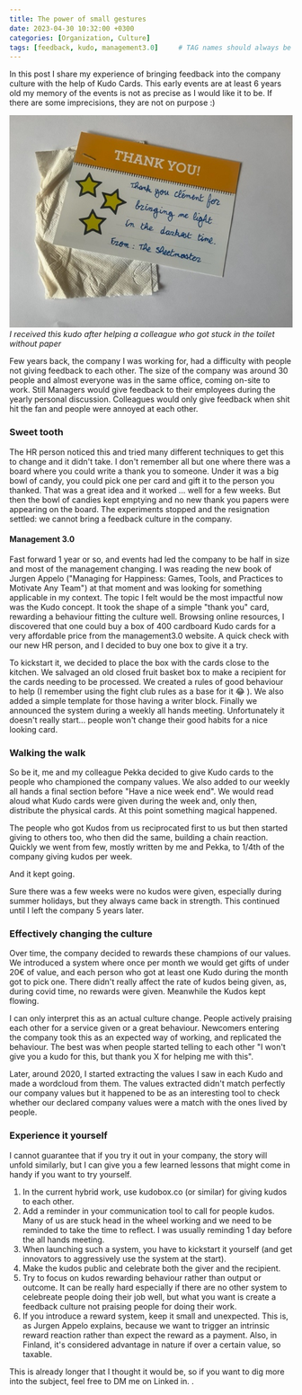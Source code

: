 ```yaml
---
title: The power of small gestures
date: 2023-04-30 10:32:00 +0300
categories: [Organization, Culture]
tags: [feedback, kudo, management3.0]     # TAG names should always be lowercase
---
```

In this post I share my experience of bringing feedback into the company culture with the help of Kudo Cards.
This early events are at least 6 years old my memory of the events is not as precise as I would like it to be. If there are some imprecisions, they are not on purpose :)

![Toilet paper sheet](/assets/img/sheet.png)
*I received this kudo after helping a colleague who got stuck in the toilet without paper*

Few years back,  the company I was working for, had a difficulty with people not giving feedback to each other.
The size of the company was around 30 people and almost everyone was in the same office, coming on-site to work.
Still Managers would give feedback to their employees during the yearly personal discussion. Colleagues would only give feedback when shit hit the fan and people were annoyed at each other.

### Sweet tooth
The HR person noticed this and tried many different techniques to get this to change and it didn't take. I don't remember all but one where there was a board where you could write a thank you to someone. Under it was a big bowl of candy, you could pick one per card and gift it to the person you thanked.
That was a great idea and it worked ... well for a few weeks. But then the bowl of candies kept emptying and no new thank you papers were appearing on the board.
The experiments stopped and the resignation settled: we cannot bring a feedback culture in the company.

#### Management 3.0
Fast forward 1 year or so, and events had led the company to be half in size and most of the management changing. 
I was reading the new book of Jurgen Appelo ("Managing for Happiness: Games, Tools, and Practices to Motivate Any Team") at that moment and was looking for something applicable in my context.
The topic I felt would be the most impactful now was the Kudo concept. It took the shape of a simple "thank you" card, rewarding a behaviour fitting the culture well.
Browsing online resources, I discovered that one could buy a box of 400 cardboard Kudo cards for a very affordable price from the management3.0 website.
A quick check with our new HR person, and I decided to buy one box to give it a try.

To kickstart it, we decided to place the box with the cards close to the kitchen.
We salvaged an old closed fruit basket box to make a recipient for the cards needing to be processed.
We created a rules of good behaviour to help (I remember using the fight club rules as a base for it :joy: ). We also added a simple template for those having a writer block.
Finally we announced the system during a weekly all hands meeting.
Unfortunately it doesn't really start... people won't change their good habits for a nice looking card.

### Walking the walk
So be it, me and my colleague Pekka decided to give Kudo cards to the people who championed the company values.
We also added to our weekly all hands a final section before "Have a nice week end".
We would read aloud what Kudo cards were given during the week and, only then, distribute the physical cards.
At this point something magical happened.

The people who got Kudos from us reciprocated first to us but then started giving to others too, who then did the same, building a chain reaction.
Quickly we went from few, mostly written by me and Pekka, to 1/4th of the company giving kudos per week.

And it kept going. 

Sure there was a few weeks were no kudos were given, especially during summer holidays, but they always came back in strength.
This continued until I left the company 5 years later.


### Effectively changing the culture
Over time, the company decided to rewards these champions of our values. We introduced a system where once per month we would get gifts of under 20€ of value, and each person who got at least one Kudo during the month got to pick one.
There didn't really affect the rate of kudos being given, as, during covid time, no rewards were given. Meanwhile the Kudos kept flowing.

I can only interpret this as an actual culture change. People actively praising each other for a service given or a great behaviour.
Newcomers entering the company took this as an expected way of working, and replicated the behaviour.
The best was when people started telling to each other "I won't give you a kudo for this, but thank you X for helping me with this".

Later, around 2020, I started extracting the values I saw in each Kudo and made a wordcloud from them. 
The values extracted didn't match perfectly our company values but it happened to be as an interesting tool to check whether our declared company values were a match with the ones lived by people.

### Experience it yourself
I cannot guarantee that if you try it out in your company, the story will unfold similarly, but I can give you a few learned lessons that might come in handy if you want to try yourself.
1. In the current hybrid work, use kudobox.co (or similar) for giving kudos to each other.
2. Add a reminder in your communication tool to call for people kudos. Many of us are stuck head in the wheel working and we need to be reminded to take the time to reflect. I was usually reminding 1 day before the all hands meeting.
3. When launching such a system, you have to kickstart it yourself (and get innovators to aggressively use the system at the start).
4. Make the kudos public and celebrate both the giver and the recipient.
5. Try to focus on kudos rewarding behaviour rather than output or outcome. It can be really hard especially if there are no other system to celebreate people doing their job well, but what you want is create a feedback culture not praising people for doing their work.
6. If you introduce a reward system, keep it small and unexpected.  This is, as Jurgen Appelo explains, because we want to trigger an intrinsic reward reaction rather than expect the reward as a payment. Also, in Finland, it's considered advantage in nature if over a certain value, so taxable.

This is already longer that I thought it would be, so if you want to dig more into the subject, feel free to DM me on Linked in.
 .
























